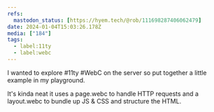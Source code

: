 ```yaml
---
refs:
  mastodon_status: [https://hyem.tech/@rob/111698287406062479]
date: 2024-01-04T15:03:26.178Z
media: ["184"]
tags:
  - label:11ty
  - label:webc
---
```


I wanted to explore #11ty #WebC on the server so put together a little example in my playground.

It's kinda neat it uses a page.webc to handle HTTP requests and a layout.webc to bundle up JS & CSS and structure the HTML.

